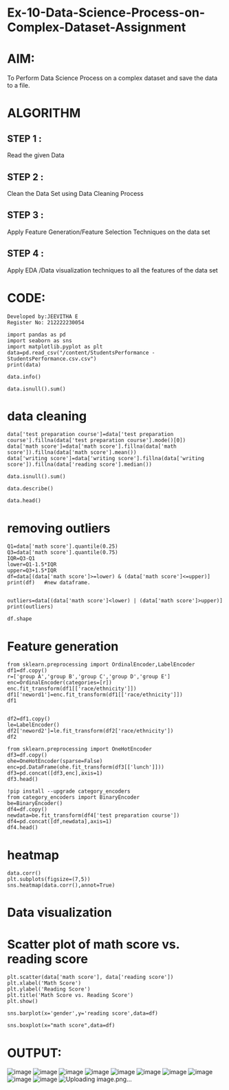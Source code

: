 # Ex-10-Data-Science-Process-on-Complex-Dataset-Assignment
# AIM:
To Perform Data Science Process on a complex dataset and save the data to a file.

# ALGORITHM
## STEP 1 :
Read the given Data

## STEP 2 :
Clean the Data Set using Data Cleaning Process

## STEP 3 :
Apply Feature Generation/Feature Selection Techniques on the data set

## STEP 4 :
Apply EDA /Data visualization techniques to all the features of the data set

# CODE:
```
Developed by:JEEVITHA E
Register No: 212222230054
```
```
import pandas as pd
import seaborn as sns
import matplotlib.pyplot as plt
data=pd.read_csv("/content/StudentsPerformance - StudentsPerformance.csv.csv")
print(data)

data.info()

data.isnull().sum()
```
# data cleaning
```
data['test preparation course']=data['test preparation course'].fillna(data['test preparation course'].mode()[0])
data['math score']=data['math score'].fillna(data['math score']).fillna(data['math score'].mean())
data['writing score']=data['writing score'].fillna(data['writing score']).fillna(data['reading score'].median())

data.isnull().sum()

data.describe()

data.head()
```

# removing outliers
```
Q1=data['math score'].quantile(0.25)
Q3=data['math score'].quantile(0.75)
IQR=Q3-Q1
lower=Q1-1.5*IQR
upper=Q3+1.5*IQR
df=data[(data['math score']>=lower) & (data['math score']<=upper)] 
print(df)   #new dataframe.


outliers=data[(data['math score']<lower) | (data['math score']>upper)] 
print(outliers)

df.shape
```

# Feature generation
```
from sklearn.preprocessing import OrdinalEncoder,LabelEncoder
df1=df.copy()
r=['group A','group B','group C','group D','group E']
enc=OrdinalEncoder(categories=[r])
enc.fit_transform(df1[['race/ethnicity']])
df1['neword1']=enc.fit_transform(df1[['race/ethnicity']])
df1 


df2=df1.copy()
le=LabelEncoder()
df2['neword2']=le.fit_transform(df2['race/ethnicity'])
df2

from sklearn.preprocessing import OneHotEncoder
df3=df.copy()
ohe=OneHotEncoder(sparse=False)
enc=pd.DataFrame(ohe.fit_transform(df3[['lunch']]))
df3=pd.concat([df3,enc],axis=1)
df3.head()

!pip install --upgrade category_encoders
from category_encoders import BinaryEncoder
be=BinaryEncoder()
df4=df.copy()
newdata=be.fit_transform(df4['test preparation course'])
df4=pd.concat([df,newdata],axis=1)
df4.head()
```
# heatmap
```
data.corr()
plt.subplots(figsize=(7,5))
sns.heatmap(data.corr(),annot=True)
```
# Data visualization
# Scatter plot of math score vs. reading score
```
plt.scatter(data['math score'], data['reading score'])
plt.xlabel('Math Score')
plt.ylabel('Reading Score')
plt.title('Math Score vs. Reading Score')
plt.show()

sns.barplot(x='gender',y='reading score',data=df)

sns.boxplot(x="math score",data=df)
```
# OUTPUT:
![image](https://github.com/Jeevithaelumalai/Ex-10-Data-Science-Process-on-Complex-Dataset-Assignment/assets/118708245/9666828b-d00c-4878-832e-b0bbfc36158b)
![image](https://github.com/Jeevithaelumalai/Ex-10-Data-Science-Process-on-Complex-Dataset-Assignment/assets/118708245/6d4a1784-5b65-42f5-bb9c-22a73d3064bd)
![image](https://github.com/Jeevithaelumalai/Ex-10-Data-Science-Process-on-Complex-Dataset-Assignment/assets/118708245/25540625-810d-45bb-8e4f-b1bf6b4789d7)
![image](https://github.com/Jeevithaelumalai/Ex-10-Data-Science-Process-on-Complex-Dataset-Assignment/assets/118708245/d0367309-985d-4527-bfd3-27241b7e03bc)
![image](https://github.com/Jeevithaelumalai/Ex-10-Data-Science-Process-on-Complex-Dataset-Assignment/assets/118708245/b39192cc-5fc8-45a8-813a-f8be5dea13e7)
![image](https://github.com/Jeevithaelumalai/Ex-10-Data-Science-Process-on-Complex-Dataset-Assignment/assets/118708245/52aba743-619f-4679-89c9-67690cdb4ab9)
![image](https://github.com/Jeevithaelumalai/Ex-10-Data-Science-Process-on-Complex-Dataset-Assignment/assets/118708245/e819a14a-09ec-4e17-b6ab-831f54b98847)
![image](https://github.com/Jeevithaelumalai/Ex-10-Data-Science-Process-on-Complex-Dataset-Assignment/assets/118708245/02cb2e20-4e33-4adb-b980-4dc646b4a57f)
![image](https://github.com/Jeevithaelumalai/Ex-10-Data-Science-Process-on-Complex-Dataset-Assignment/assets/118708245/c51c7008-bb43-4840-94f3-224193097204)
![image](https://github.com/Jeevithaelumalai/Ex-10-Data-Science-Process-on-Complex-Dataset-Assignment/assets/118708245/a4602c56-0ee0-4957-915b-68e35ded3a4e)
![Uploading image.png…]()
